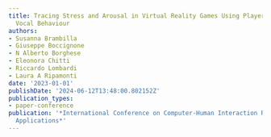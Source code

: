```yaml
---
title: Tracing Stress and Arousal in Virtual Reality Games Using Players’ Motor and
  Vocal Behaviour
authors:
- Susanna Brambilla
- Giuseppe Boccignone
- N Alberto Borghese
- Eleonora Chitti
- Riccardo Lombardi
- Laura A Ripamonti
date: '2023-01-01'
publishDate: '2024-06-12T13:48:00.802152Z'
publication_types:
- paper-conference
publication: '*International Conference on Computer-Human Interaction Research and
  Applications*'
---
```

